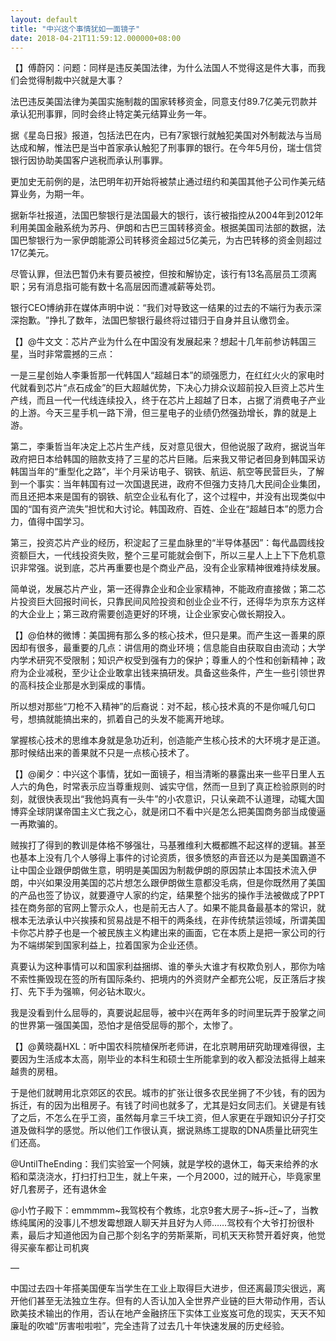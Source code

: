 ```yaml
---
layout: default
title: "中兴这个事情犹如一面镜子"
date: 2018-04-21T11:59:12.000000+08:00
---
```


【】傅蔚冈：问题：同样是违反美国法律，为什么法国人不觉得这是件大事，而我们会觉得制裁中兴就是大事？

法巴违反美国法律为美国实施制裁的国家转移资金，同意支付89.7亿美元罚款并承认犯刑事罪，同时会终止特定美元结算业务一年。

据《星岛日报》报道，包括法巴在内，已有7家银行就触犯美国对外制裁法与当局达成和解，惟法巴是当中首家承认触犯了刑事罪的银行。在今年5月份，瑞士信贷银行因协助美国客户逃税而承认刑事罪。

更加史无前例的是，法巴明年初开始将被禁止通过纽约和美国其他子公司作美元结算业务，为期一年。

据新华社报道，法国巴黎银行是法国最大的银行，该行被指控从2004年到2012年利用美国金融系统为苏丹、伊朗和古巴三国转移资金。根据美国司法部的数据，法国巴黎银行为一家伊朗能源公司转移资金超过5亿美元，为古巴转移的资金则超过17亿美元。

尽管认罪，但法巴暂仍未有要员被控，但按和解协定，该行有13名高层员工须离职；另有消息指可能有数十名高层因而遭减薪等处罚。

银行CEO博纳菲在媒体声明中说：‌‌‌‌“我们对导致这一结果的过去的不端行为表示深深抱歉。‌‌‌‌”挣扎了数年，法国巴黎银行最终将过错归于自身并且认缴罚金。

【】@牛文文：芯片产业为什么在中国没有发展起来？想起十几年前参访韩国三星，当时非常震撼的三点：

一是三星创始人李秉哲那一代韩国人‌‌‌‌“超越日本‌‌‌‌”的顽强愿力，在红红火火的家电时代就看到芯片‌‌‌‌“点石成金‌‌‌‌”的巨大超越优势，下决心力排众议超前投入巨资上芯片生产线，而且一代一代线连续投入，终于在芯片上超越了日本，占据了消费电子产业的上游。今天三星手机一路下滑，但三星电子的业绩仍然强劲增长，靠的就是上游。

第二，李秉哲当年决定上芯片生产线，反对意见很大，但他说服了政府，据说当年政府把日本给韩国的赔款支持了三星的芯片巨赌。后来我又带记者回身到韩国采访韩国当年的‌‌‌‌“重型化之路‌‌‌‌”，半个月采访电子、钢铁、航运、航空等民营巨头，了解到一个事实：当年韩国有过一次国退民进，政府不但强力支持几大民间企业集团，而且还把本来是国有的钢铁、航空企业私有化了，这个过程中，并没有出现类似中国的‌‌‌‌“国有资产流失‌‌‌‌”担忧和大讨论。韩国政府、百姓、企业在‌‌‌‌“超越日本‌‌‌‌”的愿力合力，值得中国学习。

第三，投资芯片产业的经历，积淀起了三星血脉里的‌‌‌‌“半导体基因‌‌‌‌”：每代晶圆线投资额巨大，一代线投资失败，整个三星可能就会倒下，所以三星人上上下下危机意识非常强。说到底，芯片再重要也是个商业产品，没有企业家精神很难持续发展。

简单说，发展芯片产业，第一还得靠企业和企业家精神，不能政府直接做；第二芯片投资巨大回报时间长，只靠民间风险投资和创业企业不行，还得华为京东方这样的大企业上；第三政府需要创造更好的环境，让企业家安心做长期投入。

【】@伯林的微博：美国拥有那么多的核心技术，但只是果。而产生这一善果的原因却有很多，最重要的几点：讲信用的商业环境；信息能自由获取自由流动；大学内学术研究不受限制；知识产权受到强有力的保护；尊重人的个性和创新精神；政府为企业减税，至少让企业敢拿出钱来搞研发。具备这些条件，产生一些引领世界的高科技企业那是水到渠成的事情。

所以想对那些‌‌‌‌“刀枪不入精神‌‌‌‌”的后裔说：对不起，核心技术真的不是你喊几句口号，想搞就能搞出来的，抓着自己的头发不能离开地球。

掌握核心技术的思维本身就是急功近利，创造能产生核心技术的大环境才是正道。那时候结出来的善果就不只是一点核心技术了。

【】@阑夕：中兴这个事情，犹如一面镜子，相当清晰的暴露出来一些平日里人五人六的角色，时常表示应当尊重规则、诚实守信，然而一旦到了真正检验原则的时刻，就很快表现出‌‌‌‌“我他妈真有一头牛‌‌‌‌”的小农意识，只认亲疏不认道理，动辄大国博弈全球阴谋帝国主义亡我之心，就是闭口不看中兴是怎么把美国商务部当成傻逼一再欺骗的。

贼挨打了得到的教训是体格不够强壮，马基雅维利大概都瞧不起这样的逻辑。甚至也基本上没有几个人够得上事件的讨论资质，很多愤怒的声音还以为是美国霸道不让中国企业跟伊朗做生意，明明是美国因为制裁伊朗的原因禁止本国技术流入伊朗，中兴如果没用美国的芯片想怎么跟伊朗做生意都没毛病，但是你既然用了美国的产品也签了协议，就要遵守人家的约定，结果整个拙劣的操作手法被做成了PPT挂在商务部的官网上警示众人，也是前无古人了。如果不能具备最基本的常识，就根本无法承认中兴挨揍和贸易战是不相干的两条线，在非传统禁运领域，所谓美国卡你芯片脖子也是一个被民族主义构建出来的画面，它在本质上是把一家公司的行为不端绑架到国家利益上，拉着国家为企业还债。

真要认为这种事情可以和国家利益捆绑、谁的拳头大谁才有权欺负别人，那你为啥不索性撕毁现在签的所有国际条约、把境内的外资财产全都充公呢，反正落后才挨打、先下手为强嘛，何必钻木取火。

我是没看到什么屈辱的，真要说起屈辱，被中兴在两年多的时间里玩弄于股掌之间的世界第一强国美国，恐怕才是倍受屈辱的那个，太惨了。

【】@黄晓磊HXL：听中国农科院植保所老师讲，在北京聘用研究助理难得很，主要因为生活成本太高，刚毕业的本科生和硕士生所能拿到的收入都没法抵得上越来越贵的房租。

于是他们就聘用北京郊区的农民。城市的扩张让很多农民坐拥了不少钱，有的因为拆迁，有的因为出租房子。有钱了时间也就多了，尤其是妇女同志们。关键是有钱了之后，不怎么在乎工资，虽然每月拿三千块工资，但人家更在乎跟知识分子打交道及做科学的感觉。所以他们工作很认真，据说熟练工提取的DNA质量比研究生们还高。

@UntilTheEnding：我们实验室一个阿姨，就是学校的退休工，每天来给养的水稻和菜浇浇水，打扫打扫卫生，就上午来，一个月2000，过的贼开心，毕竟家里好几套房子，还有退休金

@小竹子殿下：emmmmm~我驾校有个教练，北京9套大房子~拆~迁~了，当教练纯属闲的没事儿不想发霉想跟人聊天并且好为人师……驾校有个大爷打扮很朴素，最后才知道他因为自己那个刻名字的劳斯莱斯，司机天天称赞开着好爽，他觉得买豪车都让司机爽

—

中国过去四十年搭美国便车当学生在工业上取得巨大进步，但还离最顶尖很远，离开他们甚至无法独立生存。但有的人否认加入全世界产业链的巨大带动作用，否认欧美技术输出的作用，否认在地产金融挤压下实体工业岌岌可危的现实，天天不知廉耻的吹嘘“厉害啦啦啦”，完全违背了过去几十年快速发展的历史经验。

